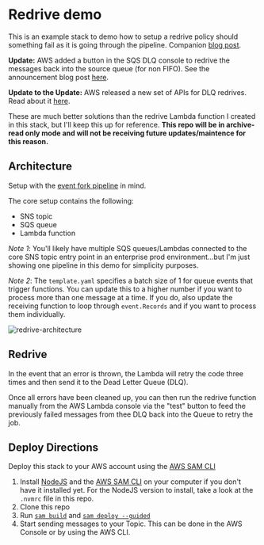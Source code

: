 # Redrive demo
This is an example stack to demo how to setup a redrive policy should something fail as it is going through the pipeline. Companion [blog post](https://www.danielleheberling.xyz/blog/dlq-messages/).

**Update:** AWS added a button in the SQS DLQ console to redrive the messages back into the source queue (for non FIFO). See the announcement blog post [here](https://aws.amazon.com/blogs/compute/introducing-amazon-simple-queue-service-dead-letter-queue-redrive-to-source-queues/). 

**Update to the Update:** AWS released a new set of APIs for DLQ redrives. Read about it [here](https://aws.amazon.com/blogs/aws/a-new-set-of-apis-for-amazon-sqs-dead-letter-queue-redrive/).

These are much better solutions than the redrive Lambda function I created in this stack, but I'll keep this up for reference.
**This repo will be in archive-read only mode and will not be receiving future updates/maintence for this reason.**

## Architecture
Setup with the [event fork pipeline](https://aws.amazon.com/blogs/compute/enriching-event-driven-architectures-with-aws-event-fork-pipelines/) in mind.

The core setup contains the following:
  - SNS topic
  - SQS queue
  - Lambda function

*Note 1*: You'll likely have multiple SQS queues/Lambdas connected to the core SNS topic entry point in an enterprise prod environment...but I'm just showing one pipeline in this demo for simplicity purposes.

*Note 2*: The `template.yaml` specifies a batch size of 1 for queue events that trigger functions. You can update this to a higher number if you want to process more than one message at a time. If you do, also update the receiving function to loop through `event.Records` and if you want to process them individually.

![redrive-architecture](https://user-images.githubusercontent.com/12616554/156620986-b47945c8-408b-4b3c-859d-1fb8f6e24a39.png)

## Redrive
In the event that an error is thrown, the Lambda will retry the code three times and then send it to the Dead Letter Queue (DLQ).

Once all errors have been cleaned up, you can then run the redrive function manually from the AWS Lambda console via the "test" button to feed the previously failed messages from thee DLQ back into the Queue to retry the job.

## Deploy Directions
Deploy this stack to your AWS account using the [AWS SAM CLI](https://docs.aws.amazon.com/serverless-application-model/latest/developerguide/serverless-getting-started.html)

1. Install [NodeJS](https://nodejs.org/en/) and the [AWS SAM CLI](https://docs.aws.amazon.com/serverless-application-model/latest/developerguide/serverless-getting-started.html) on your computer if you don't have it installed yet. For the NodeJS version to install, take a look at the `.nvmrc` file in this repo.
2. Clone this repo
3. Run [`sam build`](https://docs.aws.amazon.com/serverless-application-model/latest/developerguide/sam-cli-command-reference-sam-build.html) and [`sam deploy --guided`](https://docs.aws.amazon.com/serverless-application-model/latest/developerguide/sam-cli-command-reference-sam-deploy.html)
4. Start sending messages to your Topic. This can be done in the AWS Console or by using the AWS CLI.
